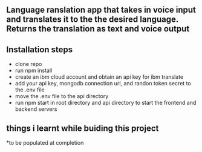 ## Language ranslation app that takes in voice input and translates it to the the desired language. Returns the translation as text and voice output

## Installation steps
- clone repo
- run npm install
- create an ibm cloud account and obtain an api key for ibm translate
- add your api key, mongodb connection url, and randon token secret to the .env file
- move the .env file to the api directory
- run npm start in root directory and api directory to start the frontend and backend servers


## things i learnt while buiding this project
*to be populated at completion
